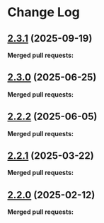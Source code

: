 # Change Log

## [2.3.1](https://github.com/networknt/graphql-petstore/tree/2.3.1) (2025-09-19)


**Merged pull requests:**




## [2.3.0](https://github.com/networknt/graphql-petstore/tree/2.3.0) (2025-06-25)


**Merged pull requests:**




## [2.2.2](https://github.com/networknt/graphql-petstore/tree/2.2.2) (2025-06-05)


**Merged pull requests:**




## [2.2.1](https://github.com/networknt/graphql-petstore/tree/2.2.1) (2025-03-22)


**Merged pull requests:**




## [2.2.0](https://github.com/networknt/graphql-petstore/tree/2.2.0) (2025-02-12)


**Merged pull requests:**




